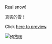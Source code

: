 Real snow!

真实的雪！


Click [here to preview](http://test.m.soofs.top/snow.html).



![预览图](http://ww1.sinaimg.cn/large/90a6ba12ly1fynrwu1gaej20sx0j4ttz.jpg)
